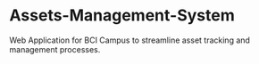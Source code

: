 # Assets-Management-System
Web Application for BCI Campus to streamline asset tracking and management processes.
